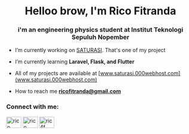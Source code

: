 <h1 align="center">Helloo brow, I'm Rico Fitranda</h1>
<h3 align="center">i'm an engineering physics student at Institut Teknologi Sepuluh Nopember</h3>

-  I’m currently working on [SATURASI](https://github.com/eidolon1302/saturasi-web). That's one of my project

-  I’m currently learning **Laravel, Flask, and Flutter**

-  All of my projects are available at [www.saturasi.000webhost.com](www.saturasi.000webhost.com)

-  How to reach me **ricofitranda@gmail.com**

<h3 align="left">Connect with me:</h3>
<p align="left">
<a href="https://linkedin.com/in/rico fitranda" target="blank"><img align="center" src="https://raw.githubusercontent.com/rahuldkjain/github-profile-readme-generator/master/src/images/icons/Social/linked-in-alt.svg" alt="rico fitranda" height="30" width="40" /></a>
<a href="https://fb.com/rico fitranda" target="blank"><img align="center" src="https://raw.githubusercontent.com/rahuldkjain/github-profile-readme-generator/master/src/images/icons/Social/facebook.svg" alt="rico fitranda" height="30" width="40" /></a>
<a href="https://instagram.com/ric4f_" target="blank"><img align="center" src="https://raw.githubusercontent.com/rahuldkjain/github-profile-readme-generator/master/src/images/icons/Social/instagram.svg" alt="ric4f_" height="30" width="40" /></a>
</p>



